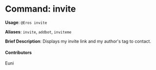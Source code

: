 # Command: invite


**Usage**: `@Eros invite `

**Aliases**: `invite`, `addbot`, `inviteme`

**Brief Description**: Displays my invite link and my author's tag to contact.




 


 

#### Contributors


Euni

